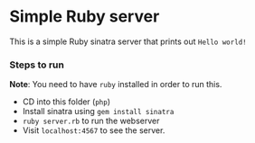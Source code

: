# Simple Ruby server

This is a simple Ruby sinatra server that prints out `Hello world!`

### Steps to run

**Note**: You need to have `ruby` installed in order to run this.

- CD into this folder (`php`)
- Install sinatra using `gem install sinatra`
- `ruby server.rb` to run the webserver
- Visit `localhost:4567` to see the server.
